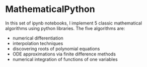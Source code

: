 # MathematicalPython
In this set of ipynb notebooks, I implement 5 classic mathematical algorithms using python libraries. The five algorithms are:
- numerical differentiation
- interpolation techniques
- discovering roots of polynomial equations
- ODE approximations via finite difference methods
- numerical integration of functions of one variables

